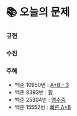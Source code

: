  # 📚 오늘의 문제
### 규현

### 수진

### 주혜
- 백준 10950번 : [A+B - 3](https://www.acmicpc.net/problem/10950)
- 백준 8393번 : [합](https://www.acmicpc.net/problem/8393)
- 백준 25304번 : [영수증](https://www.acmicpc.net/problem/25304)
- 백준 15552번 : [빠른 A+B](https://www.acmicpc.net/problem/15552)


